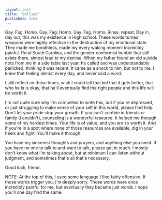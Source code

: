 ```yaml
---
layout: post
title: "Bullied"
published: true
---
```


Gay. Fag. Homo. Gay. Fag. Homo. Gay. Fag. Homo. Rinse, repeat. Day in, day out, this was my existence in High school. These words turned weapons were highly effective in the destruction of my emotional state. They made me breathless, made my every waking moment incredibly painful. Rural South Carolina, and the gender conformist bubble that still exists there, almost lead to my demise. When my father found an old suicide note from me in a side table last year, he called and was understandably panicked, thinking it was recent. It came as a shock to him, but not to me. I knew that feeling almost every day, and never said a word.

I still reflect on those times, wish I could tell that kid that it gets better, that who he is is okay, that he'll eventually find the right people and this life will be worth it.

I'm not quite sure why I'm compelled to write this, but if you're depressed, or just struggling to make sense of your self in this world, please find help. Don't let your pride stop your growth. If you can't confide in friends or family (I couldn't), counseling is a wonderful resource. It helped me through some of my hardest times. Your life is of value, and you are so worth it. And if you're in a spot where none of those resources are available, dig in your heels and fight. You'll make it through.

You have my sincerest thoughts and prayers, and anything else you need. If you have no one to talk to and want to talk, please get in touch. I mostly don't know what I'm talking about, but at minimum I can listen without judgment, and sometimes that's all that's necessary.

Good luck, friend.

NOTE: At the top of this, I used some language I find fairly offensive. If those words trigger you, I'm deeply sorry. Those words were once incredibly painful for me, but eventually they became just words. I hope you'll one day find the same.
